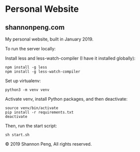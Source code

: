 # Personal Website
## shannonpeng.com

My personal website, built in January 2019.

To run the server locally:

Install less and less-watch-compiler (I have it installed globally):
```
npm install -g less
npm install -g less-watch-compiler
```
Set up virtualenv:
```
python3 -m venv venv
```
Activate venv, install Python packages, and then deactivate:
```
source venv/bin/activate
pip install -r requirements.txt
deactivate
```
Then, run the start script:
```
sh start.sh
```
© 2019 Shannon Peng, All rights reserved.